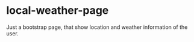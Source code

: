 # local-weather-page
Just  a bootstrap page, that show location and weather information of the user.
